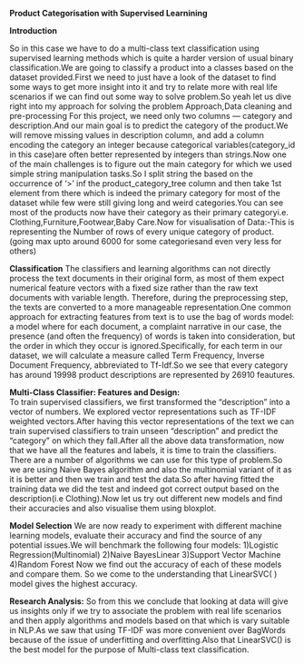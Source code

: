 
**Product Categorisation with Supervised Learnining**
 

**Introduction**

So in this case we have to do a multi-class text classification using supervised learning methods which is quite a harder version of usual binary classification.We are going to classify a product into a classes based on the dataset provided.First we need to just have a look of the dataset to find some ways to get more insight into it  and try to relate more with real life scenarios if we can find out some way to solve problem.So yeah let us dive right into my approach for solving the problem
Approach,Data cleaning and pre-processing
For this project, we need only two columns — category and description.And our main goal is to predict the category of the product.We will remove missing values in description column, and add a  column encoding the category an integer because categorical variables(category_id in this case)are often better represented by integers than strings.Now one of the main challenges is to figure out  the main category for which we used simple string manipulation tasks.So I split string the based on the occurrence of ‘>’ inf the product_category_tree column and then take  1st element from there which is indeed the primary category for most of the dataset while few were still giving long and weird categories.You can see most of the products now have their category as their primary categoryi.e. Clothing,Furniture,Footwear,Baby Care.Now for visualisation of Data:-This is representing the Number of rows  of every unique category of product.(going max upto around 6000 for some categoriesand even very less for others)

**Classification**
The classifiers and learning algorithms can not directly process the text documents in their original form, as most of them expect numerical feature vectors with a fixed size rather than the raw text documents with variable length. Therefore, during the preprocessing step, the texts are converted to a more manageable representation.One common approach for extracting features from text is to use the bag of words model: a model where for each document, a complaint narrative in our case, the presence (and often the frequency) of words is taken into consideration, but the order in which they occur is ignored.Specifically, for each term in our dataset, we will calculate a measure called Term Frequency, Inverse Document Frequency, abbreviated to Tf-Idf.So we see that every category has around 19998 product descriptions are represented by 26910 feautures.

**Multi-Class Classifier: Features and Design:**                                                 
To train supervised classifiers, we first transformed the “description” into a vector of numbers. We explored vector representations such as TF-IDF weighted vectors.After having this vector representations of the text we can train supervised classifiers to train unseen “description” and predict the “category” on which they fall.After all the above data transformation, now that we have all the features and labels, it is time to train the classifiers. There are a number of algorithms we can use for this type of problem.So we are using Naive Bayes algorithm and also the multinomial variant of it as it is better and then we train and test the data.So after having fitted the training data we did the test and indeed got correct output based on the description(i.e  Clothing).Now let us try out different new models and find their accuracies and also visualise them using bloxplot.

**Model Selection**
We are now ready to experiment with different machine learning models, evaluate their accuracy and find the source of any potential issues.We will benchmark the following four models:
1)Logistic Regression(Multinomial)
2)Naive BayesLinear 
3)Support Vector Machine
4)Random Forest
Now we find out the accuracy of each of these models and compare them.
So we come to the understanding that LinearSVC( ) model gives the highest accuracy.

**Research Analysis:**
So from this we conclude that looking at data will give us insights only if we try to associate the problem with real life scenarios  and then apply algorithms  and models based on that which is vary suitable in NLP.As we saw that using TF-IDF was more convenient over BagWords because of the issue of underfitting and overfitting.Also that LinearSVC() is the best model for the purpose of Multi-class text classification.

